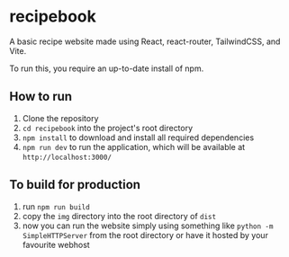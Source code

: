 # recipebook
A basic recipe website made using React, react-router, TailwindCSS, and Vite.

To run this, you require an up-to-date install of npm.
## How to run
1. Clone the repository
2. `cd recipebook` into the project's root directory
3. `npm install` to download and install all required dependencies
3. `npm run dev` to run the application, which will be available at `http://localhost:3000/`

## To build for production 
1. run `npm run build`
2. copy the `img` directory into the root directory of `dist`
3. now you can run the website simply using something like `python -m SimpleHTTPServer` from the root directory or have it hosted by your favourite webhost 
